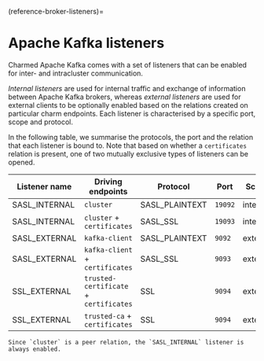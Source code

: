 (reference-broker-listeners)=
# Apache Kafka listeners

Charmed Apache Kafka comes with a set of listeners that can be enabled for
inter- and intracluster communication. 

*Internal listeners* are used for internal traffic and exchange of information 
between Apache Kafka brokers, whereas *external listeners* are used for external clients
to be optionally enabled based on the relations created on particular
charm endpoints. Each listener is characterised by a specific port, scope and protocol. 

In the following table, we summarise the protocols, the port and
the relation that each listener is bound to. Note that based on whether a `certificates`
relation is present, one of two mutually exclusive types of listeners can be 
opened. 

| Listener name | Driving endpoints                      | Protocol       | Port  | Scope    |
|---------------|----------------------------------------|----------------|-------|----------|
| SASL_INTERNAL | `cluster`                              | SASL_PLAINTEXT | `19092` | internal |
| SASL_INTERNAL | `cluster` + `certificates`             | SASL_SSL       | `19093` | internal |
| SASL_EXTERNAL | `kafka-client`                         | SASL_PLAINTEXT | `9092`  | external |
| SASL_EXTERNAL | `kafka-client` + `certificates`        | SASL_SSL       | `9093`  | external |
| SSL_EXTERNAL  | `trusted-certificate` + `certificates` | SSL            | `9094`  | external |
| SSL_EXTERNAL  | `trusted-ca` + `certificates`          | SSL            | `9094`  | external |

```{note}
Since `cluster` is a peer relation, the `SASL_INTERNAL` listener is always enabled.
```

